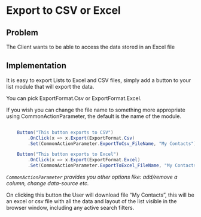 # Export to CSV or Excel

## Problem

The Client wants to be able to access the data stored in an Excel file

## Implementation

It is easy to export Lists to Excel and CSV files, simply add a button to your list module that will export the data.

You can pick ExportFormat.Csv or ExportFormat.Excel.

If you wish you can change the file name to something more appropriate using CommonActionParameter, the default is the name of the module.

```csharp

    Button("This button exports to CSV")
        .OnClick(x => x.Export(ExportFormat.Csv)
        .Set(CommonActionParameter.ExportToCsv_FileName, "My Contacts"));

    Button("This button exports to Excel")
        .OnClick(x => x.Export(ExportFormat.Excel)
        .Set(CommonActionParameter.ExportToExcel_FileName, "My Contacts"));

```

*`CommonActionParameter` provides you other options like: add/remove a column, change data-source etc.*

On clicking this button the User will download file “My Contacts”, this will be an excel or csv file with all the data and layout of the list visible in the browser window, including any active search filters.

